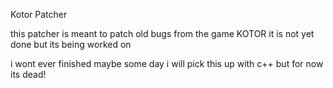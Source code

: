 Kotor Patcher


this patcher is meant to patch old bugs from the game KOTOR it is not yet done but its being worked on


i wont ever finished maybe some day i will pick this up with c++ but for now its dead!
